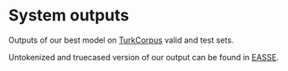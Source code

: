 # System outputs
Outputs of our best model on [TurkCorpus](https://github.com/cocoxu/simplification/tree/master/data/turkcorpus) valid and test sets.

Untokenized and truecased version of our output can be found in [EASSE](https://github.com/feralvam/easse/blob/master/easse/resources/data/system_outputs/turkcorpus/test/ACCESS).
